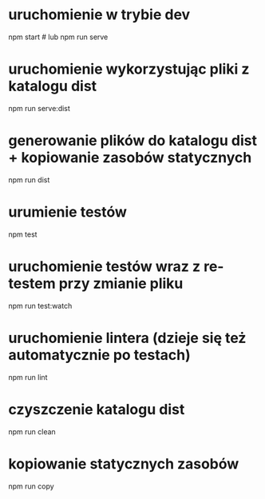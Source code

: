 # uruchomienie w trybie dev
npm start # lub
npm run serve

# uruchomienie wykorzystując pliki z katalogu dist
npm run serve:dist

# generowanie plików do katalogu dist + kopiowanie zasobów statycznych
npm run dist

# urumienie testów
npm test

# uruchomienie testów wraz z re-testem przy zmianie pliku
npm run test:watch

# uruchomienie lintera (dzieje się też automatycznie po testach)
npm run lint

# czyszczenie katalogu dist
npm run clean

# kopiowanie statycznych zasobów
npm run copy
